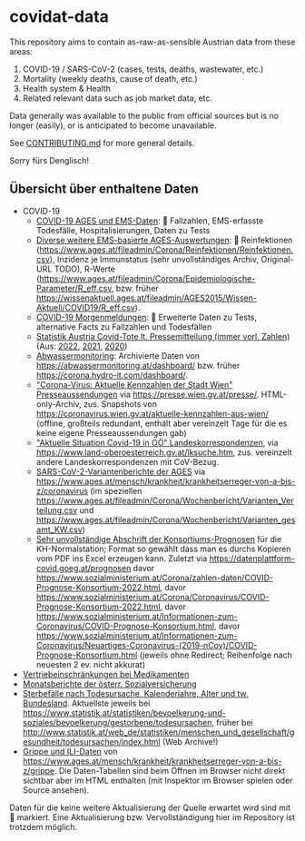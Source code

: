 # covidat-data

This repository aims to contain as-raw-as-sensible Austrian data from these areas:

1. COVID-19 / SARS-CoV-2 (cases, tests, deaths, wastewater, etc.)
2. Mortality (weekly deaths, cause of death, etc.)
3. Health system & Health
4. Related relevant data such as job market data, etc.

Data generally was available to the public from official sources but is no
longer (easily), or is anticipated to become unavailable.

See [CONTRIBUTING.md](./CONTRIBUTING.md) for more general details.

Sorry fürs Denglisch!

## Übersicht über enthaltene Daten

* COVID-19
  * [COVID-19 AGES und EMS-Daten](docs/covid/ages-und-ems.md): 📕 Fallzahlen, EMS-erfasste Todesfälle, Hospitalisierungen, Daten zu Tests
  * [Diverse weitere EMS-basierte AGES-Auswertungen](data/covid/ages-ems-extra/): 📕
    Reinfektionen (<https://www.ages.at/fileadmin/Corona/Reinfektionen/Reinfektionen.csv>),
    Inzidenz je Immunstatus (sehr unvollständiges Archiv, Original-URL TODO),
    R-Werte (<https://www.ages.at/fileadmin/Corona/Epidemiologische-Parameter/R_eff.csv>,
    bzw. früher <https://wissenaktuell.ages.at/fileadmin/AGES2015/Wissen-Aktuell/COVID19/R_eff.csv>).
  * [COVID-19 Morgenmeldungen](docs/covid/morgenmeldung.md): 📕 Erweiterte Daten zu Tests, alternative Facts zu Fallzahlen und Todesfällen
  * [Statistik Austria Covid-Tote lt. Pressemitteilung (immer vorl. Zahlen)](data/covid/statat_yearly_covid_deaths_pr.csv) (Aus:
    [2022](https://www.statistik.at/fileadmin/announcement/2023/03/20230315Todesursachen2022vorl.pdf),
    [2021](https://www.statistik.at/fileadmin/announcement/2022/05/20220303Todesursachen2021.pdf),
    [2020](https://web.archive.org/web/20211025205450/https://www.statistik.at/web_de/presse/125475.html))
  * [Abwassermonitoring](data/covid/abwassermonitoring/): Archivierte Daten von
    <https://abwassermonitoring.at/dashboard/> bzw. früher <https://corona.hydro-it.com/dashboard/>.
  * ["Corona-Virus: Aktuelle Kennzahlen der Stadt Wien" Presseaussendungen](data/covid/wien-kennzahlen.tar.xz)
    via <https://presse.wien.gv.at/presse/>.
    HTML-only-Archiv, zus. Snapshots von <https://coronavirus.wien.gv.at/aktuelle-kennzahlen-aus-wien/>
    (offline, großteils redundant, enthält aber vereinzelt Tage für die es keine eigene Presseaussendungen gab)
  * ["Aktuelle Situation Covid-19 in OÖ" Landeskorrespondenzen](data/covid/ooe-landeskorrespondenz-cov-situation.tar.xz),
    via <https://www.land-oberoesterreich.gv.at/lksuche.htm>, zus. vereinzelt andere Landeskorrespondenzen mit CoV-Bezug.
  * [SARS-CoV-2-Variantenberichte der AGES](data/covid/ages-varianten/) via <https://www.ages.at/mensch/krankheit/krankheitserreger-von-a-bis-z/coronavirus>
    (im speziellen <https://www.ages.at/fileadmin/Corona/Wochenbericht/Varianten_Verteilung.csv> und <https://www.ages.at/fileadmin/Corona/Wochenbericht/Varianten_gesamt_KW.csv>)
  * [Sehr unvollständige Abschrift der Konsortiums-Prognosen](data/covid/cov-prognose.csv) für die KH-Normalstation;
    Format so gewählt dass man es durchs Kopieren vom PDF ins Excel erzeugen kann.
    Zuletzt via <https://datenplattform-covid.goeg.at/prognosen> davor <https://www.sozialministerium.at/Corona/zahlen-daten/COVID-Prognose-Konsortium-2022.html>,
    davor <https://www.sozialministerium.at/Corona/Coronavirus/COVID-Prognose-Konsortium-2022.html>, davor <https://www.sozialministerium.at/Informationen-zum-Coronavirus/COVID-Prognose-Konsortium.html>, davor <https://www.sozialministerium.at/Informationen-zum-Coronavirus/Neuartiges-Coronavirus-(2019-nCov)/COVID-Prognose-Konsortium.html> (jeweils ohne Redirect; Reihenfolge nach neuesten 2 ev. nicht akkurat)
* [Vertriebeinschränkungen bei Medikamenten](docs/basg-medicineshortage.md)
* [Monatsberichte der österr. Sozialversicherung](docs/sozialversicherung-monatsberichte.md)
* [Sterbefälle nach Todesursache, Kalenderjahre, Alter und tw. Bundesland](data/statat-todesursachen/).
  Aktuellste jeweils bei <https://www.statistik.at/statistiken/bevoelkerung-und-soziales/bevoelkerung/gestorbene/todesursachen>,
  früher bei <http://www.statistik.at/web_de/statistiken/menschen_und_gesellschaft/gesundheit/todesursachen/index.html> (Web Archive!)
* [Grippe und ILI-Daten](data/grippe/) von <https://www.ages.at/mensch/krankheit/krankheitserreger-von-a-bis-z/grippe>.
  Die Daten-Tabellen sind beim Öffnen im Browser nicht direkt sichtbar aber im HTML enthalten
  (mit Inspektor im Browser spielen oder Source ansehen).

Daten für die keine weitere Aktualisierung der Quelle erwartet wird sind mit 📕
markiert. Eine Aktualisierung bzw. Vervollständigung hier im Repository ist
trotzdem möglich.
